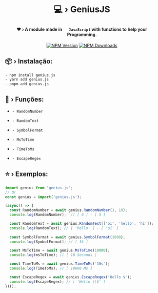 # <p align="center">💻 › GeniusJS</p> 

#### <div align="center">❤ › A module made in <img src="https://cdn.jsdelivr.net/gh/devicons/devicon/icons/javascript/javascript-original.svg" width="15" height="15"/> `JavaScript` with functions to help your Programming.</div>

<div align="center">
  <p>
    <a href="https://www.npmjs.com/package/genius.js"><img src="https://img.shields.io/npm/v/genius.js?maxAge=3600" alt="NPM Version" /></a>
    <a href="https://www.npmjs.com/package/genius.js"><img src="https://img.shields.io/npm/dt/genius.js?maxAge=3600" alt="NPM Downloads" /></a>
  </p>
</div>

## 📦 › Instalação:

```sh
- npm install genius.js
- yarn add genius.js
- pnpm add genius.js
```

## 🧰 › Funções:

- `- RandomNumber`

- `- RandomText`

- `- SymbolFormat`

- `- MsToTime`

- `- TimeToMs`

- `- EscapeRegex`

## ⭐ › Exemplos:

```js
import genius from 'genius.js'; 
// Or
const genius = import('genius.js');

(async() => {
  const RandomNumber = await genius.RandomNumber(1, 10);
  console.log(RandomNumber);  // [ 9 ] - [ 5 ]

  const RandomText = await genius.RandomText(['oi', 'hello', 'hi']);
  console.log(RandomText); // [ 'hello' ] - [ 'oi' ]
  
  const SymbolFormat = await genius.SymbolFormat(1000);
  console.log(SymbolFormat); // [ 1k ]

  const MsToTime = await genius.MsToTime(10000);
  console.log(msToTime); // [ 10 Seconds ]

  const TimeToMs = await genius.TimeToMs('10s');
  console.log(TimeToMs); // [ 10000 Ms ]

  const EscapeRegex = await genius.EscapeRegex('Hello $');
  console.log(EscapeRegex); // [ 'Hello \\$' ]
})();
```
